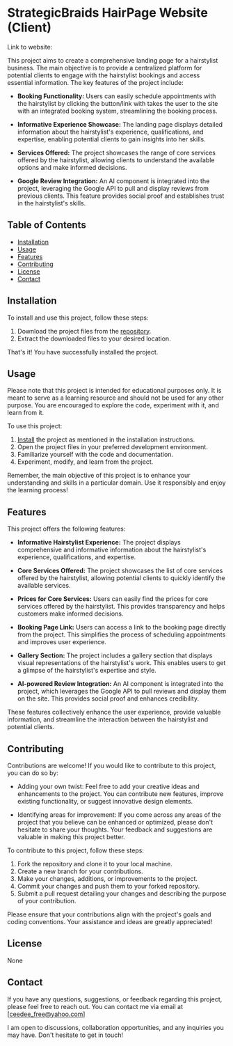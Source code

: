 # StrategicBraids HairPage Website (Client)

Link to website: [](https://strategicbraids.com/)

This project aims to create a comprehensive landing page for a hairstylist business. The main objective is to provide a centralized platform for potential clients to engage with the hairstylist bookings and access essential information. The key features of the project include:

- **Booking Functionality:** Users can easily schedule appointments with the hairstylist by clicking the button/link with takes the user to the site with an integrated booking system, streamlining the booking process.

- **Informative Experience Showcase:** The landing page displays detailed information about the hairstylist's experience, qualifications, and expertise, enabling potential clients to gain insights into her skills.

- **Services Offered:** The project showcases the range of core services offered by the hairstylist, allowing clients to understand the available options and make informed decisions.

- **Google Review Integration:** An AI component is integrated into the project, leveraging the Google API to pull and display reviews from previous clients. This feature provides social proof and establishes trust in the hairstylist's skills.

## Table of Contents
- [Installation](#installation)
- [Usage](#usage)
- [Features](#features)
- [Contributing](#contributing)
- [License](#license)
- [Contact](#contact)

## Installation

To install and use this project, follow these steps:

1. Download the project files from the [repository]([link-to-your-repository](https://github.com/CeeDeeCodes/Hair-Salon-Webpage-For-StrategicBraids)).
2. Extract the downloaded files to your desired location.

That's it! You have successfully installed the project.


## Usage

Please note that this project is intended for educational purposes only. It is meant to serve as a learning resource and should not be used for any other purpose. You are encouraged to explore the code, experiment with it, and learn from it.

To use this project:

1. [Install](#installation) the project as mentioned in the installation instructions.
2. Open the project files in your preferred development environment.
3. Familiarize yourself with the code and documentation.
4. Experiment, modify, and learn from the project.

Remember, the main objective of this project is to enhance your understanding and skills in a particular domain. Use it responsibly and enjoy the learning process!


## Features

This project offers the following features:

- **Informative Hairstylist Experience:** The project displays comprehensive and informative information about the hairstylist's experience, qualifications, and expertise.

- **Core Services Offered:** The project showcases the list of core services offered by the hairstylist, allowing potential clients to quickly identify the available services.

- **Prices for Core Services:** Users can easily find the prices for core services offered by the hairstylist. This provides transparency and helps customers make informed decisions.

- **Booking Page Link:** Users can access a link to the booking page directly from the project. This simplifies the process of scheduling appointments and improves user experience.

- **Gallery Section:** The project includes a gallery section that displays visual representations of the hairstylist's work. This enables users to get a glimpse of the hairstylist's expertise and style.

- **AI-powered Review Integration:** An AI component is integrated into the project, which leverages the Google API to pull reviews and display them on the site. This provides social proof and enhances credibility.

These features collectively enhance the user experience, provide valuable information, and streamline the interaction between the hairstylist and potential clients.


## Contributing

Contributions are welcome! If you would like to contribute to this project, you can do so by:

- Adding your own twist: Feel free to add your creative ideas and enhancements to the project. You can contribute new features, improve existing functionality, or suggest innovative design elements.

- Identifying areas for improvement: If you come across any areas of the project that you believe can be enhanced or optimized, please don't hesitate to share your thoughts. Your feedback and suggestions are valuable in making this project better.

To contribute to this project, follow these steps:

1. Fork the repository and clone it to your local machine.
2. Create a new branch for your contributions.
3. Make your changes, additions, or improvements to the project.
4. Commit your changes and push them to your forked repository.
5. Submit a pull request detailing your changes and describing the purpose of your contribution.

Please ensure that your contributions align with the project's goals and coding conventions. Your assistance and ideas are greatly appreciated!


## License

None

## Contact

If you have any questions, suggestions, or feedback regarding this project, please feel free to reach out. You can contact me via email at [ceedee_free@yahoo.com] 

I am open to discussions, collaboration opportunities, and any inquiries you may have. Don't hesitate to get in touch!
